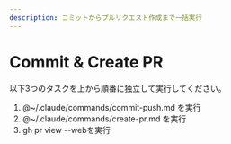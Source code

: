 ```yaml
---
description: コミットからプルリクエスト作成まで一括実行
---
```

# Commit & Create PR

以下3つのタスクを上から順番に独立して実行してください。

1. @~/.claude/commands/commit-push.md を実行
2. @~/.claude/commands/create-pr.md を実行
3. gh pr view --webを実行
